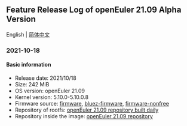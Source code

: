 ## Feature Release Log of openEuler 21.09 Alpha Version

English | [简体中文](./changelog-21.09.md)

### 2021-10-18

#### Basic information

- Release date: 2021/10/18
- Size: 242 MiB
- OS version: openEuler 21.09
- Kernel version: 5.10.0-5.10.0.8
- Firmware source: [firmware](https://github.com/raspberrypi/firmware), [bluez-firmware](https://github.com/RPi-Distro/bluez-firmware), [firmware-nonfree](https://github.com/RPi-Distro/firmware-nonfree)
- Repository of rootfs: [openEuler 21.09 repository built daily](http://119.3.219.20:82/openEuler:/21.09/standard_aarch64/aarch64/)
- Repository inside the image: [openEuler 21.09 repository](https://gitee.com/src-openeuler/openEuler-repos/blob/openEuler-21.09/generic.repo)
